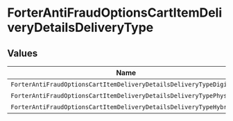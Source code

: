 # ForterAntiFraudOptionsCartItemDeliveryDetailsDeliveryType


## Values

| Name                                                                | Value                                                               |
| ------------------------------------------------------------------- | ------------------------------------------------------------------- |
| `ForterAntiFraudOptionsCartItemDeliveryDetailsDeliveryTypeDigital`  | DIGITAL                                                             |
| `ForterAntiFraudOptionsCartItemDeliveryDetailsDeliveryTypePhysical` | PHYSICAL                                                            |
| `ForterAntiFraudOptionsCartItemDeliveryDetailsDeliveryTypeHybrid`   | HYBRID                                                              |